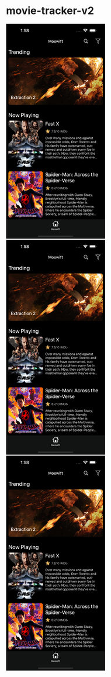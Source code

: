 # movie-tracker-v2



<img src="/Screenshots/home-screen.png" width="271">&emsp;<img src="/Screenshots/home-screen.png" width="271">&emsp;<img src="/Screenshots/home-screen.png" width="271">
